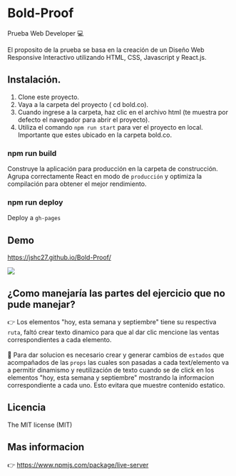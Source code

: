 # Bold-Proof
Prueba Web Developer :computer:

El proposito de la prueba se basa en la creación de un Diseño Web Responsive Interactivo utilizando HTML, CSS, Javascript y React.js.  

## Instalación. 

 1. Clone este proyecto.
 2. Vaya a la carpeta del proyecto ( cd bold.co).
 3. Cuando ingrese a la carpeta, haz clic en el archivo html (te muestra por defecto el navegador para abrir el proyecto).
 4. Utiliza el comando <code>npm run start</code> para ver el proyecto en local. Importante que estes ubicado en la carpeta bold.co.
 
### npm run build 
 Construye la aplicación para producción en la carpeta de construcción. Agrupa correctamente React en modo de <code>producción</code> y optimiza la compilación para obtener el mejor rendimiento.
 
### npm run deploy 
 Deploy a <code>gh-pages</code>

## Demo 
 
  https://jshc27.github.io/Bold-Proof/
  <div>
    <img src="https://user-images.githubusercontent.com/56690309/125998312-31043518-66d5-4ce8-8b6f-55bd5eaafb66.png"/>
  </div>
  
 ## ¿Como manejaría las partes del ejercicio que no pude manejar? 
 
 👉 Los elementos "hoy, esta semana y septiembre" tiene su respectiva <code>ruta</code>, faltó crear texto dinamico para que al dar clic mencione 
 las ventas correspondientes a cada elemento.<br>
 <br>
 :raising_hand: Para dar solucion es necesario crear y generar cambios de <code>estados</code> que acompañados de las <code>props</code> las cuales son pasadas a cada text/elemento va a permitir dinamismo y reutilización de texto cuando se de click en los elementos "hoy, esta semana y septiembre" mostrando la informacion correspondiente a cada uno. Esto evitara que muestre contenido estatico.
  
  
## Licencia 
The MIT license (MIT)
## Mas informacion
👉 https://www.npmjs.com/package/live-server
